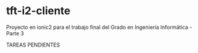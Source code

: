 # tft-i2-cliente
Proyecto en ionic2 para el trabajo final del Grado en Ingeniería Informática - Parte 3

TAREAS PENDIENTES
